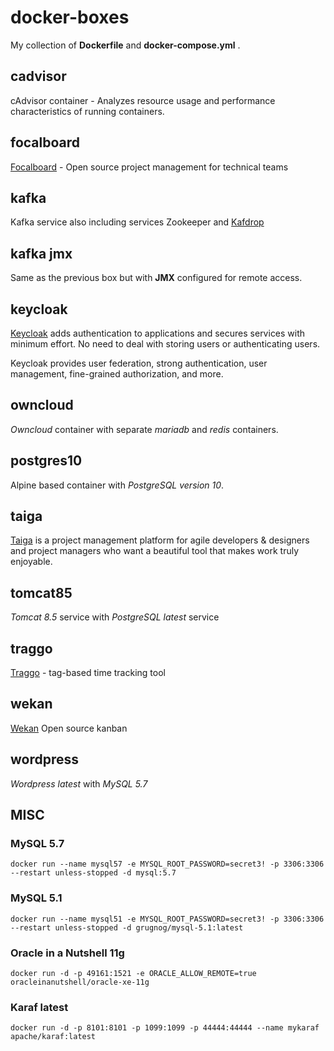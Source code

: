 # docker-boxes

My collection of **Dockerfile** and **docker-compose.yml** .

## cadvisor

cAdvisor container - Analyzes resource usage and performance characteristics of running containers.

## focalboard

[Focalboard](https://www.focalboard.com/) - Open source project management for technical teams

## kafka

Kafka service also including services Zookeeper and [Kafdrop](https://github.com/obsidiandynamics/kafdrop)

## kafka jmx

Same as the previous box but with **JMX** configured for remote access.

## keycloak

[Keycloak](https://www.keycloak.org/) adds authentication to applications and secures services with minimum effort.
No need to deal with storing users or authenticating users.

Keycloak provides user federation, strong authentication, user management, fine-grained authorization, and more.

## owncloud

*Owncloud* container with separate *mariadb* and *redis* containers.

## postgres10

Alpine based container with *PostgreSQL version 10*.

## taiga

[Taiga](https://taiga.io/) is a project management platform for agile developers & designers and project managers who want a beautiful tool that makes work truly enjoyable.

## tomcat85

*Tomcat 8.5* service with *PostgreSQL latest* service

## traggo

[Traggo](https://traggo.net/) - tag-based time tracking tool

## wekan

[Wekan](https://wekan.github.io/) Open source kanban

## wordpress

*Wordpress latest* with *MySQL 5.7*


## MISC

### MySQL 5.7

`docker run --name mysql57 -e MYSQL_ROOT_PASSWORD=secret3! -p 3306:3306 --restart unless-stopped -d mysql:5.7`

### MySQL 5.1

`docker run --name mysql51 -e MYSQL_ROOT_PASSWORD=secret3! -p 3306:3306 --restart unless-stopped -d grugnog/mysql-5.1:latest`

### Oracle in a Nutshell 11g

`docker run -d -p 49161:1521 -e ORACLE_ALLOW_REMOTE=true oracleinanutshell/oracle-xe-11g`

### Karaf latest

`docker run -d -p 8101:8101 -p 1099:1099 -p 44444:44444 --name mykaraf apache/karaf:latest`